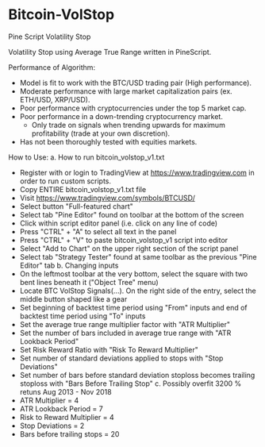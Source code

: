 # Bitcoin-VolStop
Pine Script Volatility Stop

Volatility Stop using Average True Range written in PineScript. 

Performance of Algorithm:
  - Model is fit to work with the BTC/USD trading pair (High performance). 
  - Moderate performance with large market capitalization pairs (ex. ETH/USD, XRP/USD).
  - Poor performance with cryptocurrencies under the top 5 market cap.
  - Poor performance in a down-trending cryptocurrency market.
     - Only trade on signals when trending upwards for maximum profitability (trade at your own discretion).
  - Has not been thoroughly tested with equities markets.
  
How to Use:
a. How to run bitcoin_volstop_v1.txt
  - Register with or login to TradingView at https://www.tradingview.com in order to run custom scripts.
  - Copy ENTIRE bitcoin_volstop_v1.txt file
  - Visit https://www.tradingview.com/symbols/BTCUSD/
  - Select button "Full-featured chart"
  - Select tab "Pine Editor" found on toolbar at the bottom of the screen
  - Click within script editor panel (i.e. click on any line of code) 
  - Press "CTRL" + "A" to select all text in the panel
  - Press "CTRL" + "V" to paste bitcoin_volstop_v1 script into editor
  - Select "Add to Chart" on the upper right section of the script panel
  - Select tab "Strategy Tester" found at same toolbar as the previous "Pine Editor" tab
b. Changing inputs
  - On the leftmost toolbar at the very bottom, select the square with two bent lines beneath it ("Object Tree" menu)
  - Locate BTC VolStop Signals(...). On the right side of the entry, select the middle button shaped like a gear
  - Set beginning of backtest time period using "From" inputs and end of backtest time period using "To" inputs
  - Set the average true range multiplier factor with "ATR Multiplier"
  - Set the number of bars included in average true range with "ATR Lookback Period"
  - Set Risk Reward Ratio with "Risk To Reward Multiplier"
  - Set number of standard deviations applied to stops with "Stop Deviations"
  - Set number of bars before standard deviation stoploss becomes trailing stoploss with "Bars Before Trailing Stop"
c.  Possibly overfit 3200 % retuns Aug 2013 - Nov 2018
  - ATR Multiplier = 4
  - ATR Lookback Period = 7
  - Risk to Reward Multiplier = 4
  - Stop Deviations = 2
  - Bars before trailing stops = 20  
